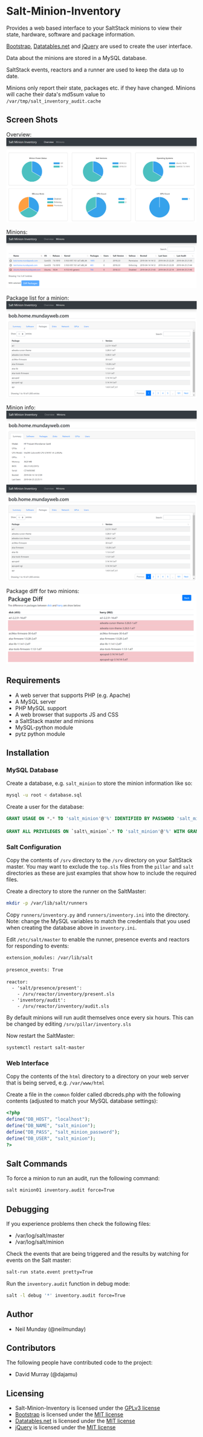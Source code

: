 # Salt-Minion-Inventory

Provides a web based interface to your SaltStack minions to view their state, hardware, software and package information.

[Bootstrap](https://getbootstrap.com), [Datatables.net](https://datatables.net) and [jQuery](https://jquery.com) are used to create the user interface.

Data about the minions are stored in a MySQL database.

SaltStack events, reactors and a runner are used to keep the data up to date.

Minions only report their state, packages etc. if they have changed. Minions will cache their data's md5sum value to `/var/tmp/salt_inventory_audit.cache`

## Screen Shots

Overview:
![Overview](screenshots/overview.png)

Minions:
![Minions](screenshots/minions.png)

Package list for a minion:
![Packages](screenshots/minion-info-packages.png)

Minion info:
![Minion Info Summary](screenshots/minion-info-summary.png)
![Minion Info Packages](screenshots/minion-info-packages.png)

Package diff for two minions:
![Package Diff](screenshots/package-diff.png)

## Requirements

* A web server that supports PHP (e.g. Apache)
* A MySQL server
* PHP MySQL support
* A web browser that supports JS and CSS
* a SaltStack master and minions
* MySQL-python module
* pytz python module

## Installation

### MySQL Database

Create a database, e.g. `salt_minion` to store the minion information like so:

```bash
mysql -u root < database.sql
```

Create a user for the database:

```sql
GRANT USAGE ON *.* TO 'salt_minion'@'%' IDENTIFIED BY PASSWORD 'salt_minion_password';

GRANT ALL PRIVILEGES ON `salt\_minion`.* TO 'salt_minion'@'%' WITH GRANT OPTION;
```

### Salt Configuration

Copy the contents of `/srv` directory to the `/srv` directory on your SaltStack master. You may want to exclude the `top.sls` files from the `pillar` and `salt` directories as these are just examples that show how to include the required files.

Create a directory to store the runner on the SaltMaster:

```bash
mkdir -p /var/lib/salt/runners
```

Copy `runners/inventory.py` and `runners/inventory.ini` into the directory. Note: change the MySQL variables to match the credentials that you used when creating the database above in `inventory.ini`.

Edit `/etc/salt/master` to enable the runner, presence events and reactors for responding to events:

```
extension_modules: /var/lib/salt

presence_events: True

reactor:
  - 'salt/presence/present':
    - /srv/reactor/inventory/present.sls
  - 'inventory/audit':
    - /srv/reactor/inventory/audit.sls
```

By default minions will run audit themselves once every six hours. This can be changed by editing `/srv/pillar/inventory.sls`

Now restart the SaltMaster:

```bash
systemctl restart salt-master
```

### Web Interface

Copy the contents of the `html` directory to a directory on your web server that is being served, e.g. `/var/www/html`

Create a file in the `common` folder called dbcreds.php with the following contents (adjusted to match your MySQL database settings):

```php
<?php
define("DB_HOST", "localhost");
define("DB_NAME", "salt_minion");
define("DB_PASS", "salt_minion_password");
define("DB_USER", "salt_minion");
?>
```

## Salt Commands

To force a minion to run an audit, run the following command:

```bash
salt minion01 inventory.audit force=True
```

## Debugging

If you experience problems then check the following files:

* /var/log/salt/master
* /var/log/salt/minion

Check the events that are being triggered and the results by watching for events on the Salt master:

```bash
salt-run state.event pretty=True
```

Run the `inventory.audit` function in debug mode:

```bash
salt -l debug '*' inventory.audit force=True
```

## Author

* Neil Munday (@neilmunday)

## Contributors

The following people have contributed code to the project:

* David Murray (@dajamu)

## Licensing

* Salt-Minion-Inventory is licensed under the [GPLv3 license](https://www.gnu.org/licenses/gpl-3.0.en.html)
* [Bootstrap](https://getbootstrap.com) is licensed under the [MIT license](https://opensource.org/licenses/MIT)
* [Datatables.net](https://datatables.net) is licensed under the [MIT license](https://opensource.org/licenses/MIT)
* [jQuery](https://jquery.com) is licensed under the [MIT license](https://opensource.org/licenses/MIT)
